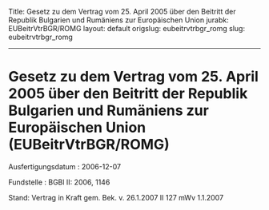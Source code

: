 Title: Gesetz zu dem Vertrag vom 25. April 2005 über den Beitritt der Republik Bulgarien
  und Rumäniens zur Europäischen Union
jurabk: EUBeitrVtrBGR/ROMG
layout: default
origslug: eubeitrvtrbgr_romg
slug: eubeitrvtrbgr_romg

---

# Gesetz zu dem Vertrag vom 25. April 2005 über den Beitritt der Republik Bulgarien und Rumäniens zur Europäischen Union (EUBeitrVtrBGR/ROMG)

Ausfertigungsdatum
:   2006-12-07

Fundstelle
:   BGBl II: 2006, 1146

Stand: Vertrag in Kraft gem. Bek. v. 26.1.2007 II 127 mWv 1.1.2007
